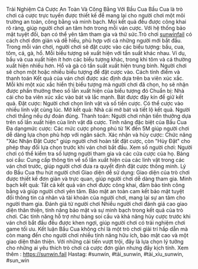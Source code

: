 Trải Nghiệm Cá Cược An Toàn Và Công Bằng Với Bầu Cua 
Bầu Cua là trò chơi cá cược trực tuyến được thiết kế để mang lại cho người chơi một môi trường an toàn, công bằng và minh bạch. Mọi kết quả đều được công khai rõ ràng, giúp người chơi an tâm hơn trong mỗi ván cược. Với hệ thống bảo mật tuyệt đối, bạn có thể yên tâm tham gia và thử sức.Trò chơi [sunwinfail](https://sunwin.fail) có cách chơi đơn giản và dễ hiểu, phù hợp với cả những người mới bắt đầu.
Trong mỗi ván chơi, người chơi sẽ đặt cược vào các biểu tượng: bầu, cua, tôm, cá, gà, hổ. Mỗi biểu tượng sẽ xuất hiện với tần suất khác nhau. Ví dụ, bầu và cua xuất hiện ít hơn các biểu tượng khác, trong khi tôm và cá thường xuất hiện nhiều hơn. Hổ và gà có tần suất xuất hiện trung bình. Người chơi sẽ chọn một hoặc nhiều biểu tượng để đặt cược vào.
Cách tính điểm và thanh toán
Kết quả của ván chơi được xác định dựa trên ba viên xúc xắc. Mỗi khi một xúc xắc hiển thị biểu tượng mà người chơi đã chọn, họ sẽ nhận được phần thưởng theo số lần xuất hiện của biểu tượng đó
Chuẩn bị: Nhà cái cho ba viên xúc xắc vào bát và lắc mạnh. Bát được đậy kín để giữ kết quả.
Đặt cược: Người chơi chọn linh vật và số tiền cược. Có thể cược vào nhiều linh vật cùng lúc.
Mở kết quả: Nhà cái mở bát và tiết lộ kết quả. Người chơi thắng nếu dự đoán đúng.
Thanh toán: Người chơi nhận tiền thưởng dựa trên số lần xuất hiện của linh vật đã cược.
Tính năng đặc biệt của Bầu Cua
Đa dạngmức cược: Các mức cược phong phú từ 1K đến 5M giúp người chơi dễ dàng lựa chọn phù hợp với ngân sách.
Xác nhận và hủy cược: Chức năng "Xác Nhận Đặt Cược" giúp người chơi hoàn tất đặt cược, còn "Hủy Đặt" cho phép thay đổi lựa chọn trước khi ván chơi bắt đầu.
Xem số người chơi: Người chơi có thể kiểm tra số lượng người tham gia và các cửa cược của họ.
Bảng soi cầu: Cung cấp thông tin về số lần xuất hiện của các linh vật trong các ván chơi trước, giúp người chơi đưa ra quyết định đặt cược thông minh.
Lý do Bầu Cua thu hút người chơi
Giao diện dễ sử dụng: Giao diện của trò chơi được thiết kế đơn giản và trực quan, giúp người chơi dễ dàng tham gia.
Minh bạch kết quả: Tất cả kết quả ván chơi được công khai, đảm bảo tính công bằng và giúp người chơi yên tâm.
Bảo mật an toàn cam kết bảo mật tuyệt đối thông tin cá nhân và tài khoản của người chơi, mang lại sự an tâm cho người tham gia.
Đánh giá từ người chơi
Nhiều người chơi đánh giá cao giao diện thân thiện, tính năng bảo mật và sự minh bạch trong kết quả của trò chơi. Các tính năng hỗ trợ như bảng soi cầu và khả năng hủy cược trước khi ván chơi bắt đầu đều được khen ngợi, giúp người chơi có trải nghiệm chơi game tối ưu.
Kết luận
Bầu Cua không chỉ là một trò chơi giải trí hấp dẫn mà còn mang đến cho người chơi nhiều tính năng hữu ích, bảo mật cao và một giao diện thân thiện. Với những cải tiến vượt trội, đây là lựa chọn lý tưởng cho những ai yêu thích trò chơi cá cược đơn giản nhưng đầy kịch tính.
Xem thêm : https://sunwin.fail
Hastag: #sunwin, #tải_sunwin, #tài_xỉu_sunwin, #sun_win

